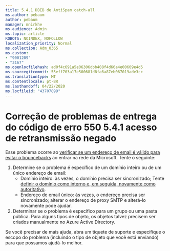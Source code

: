 ```yaml
---
title: 5.4.1 DBEB de AntiSpam catch-all
ms.author: pebaum
author: pebaum
manager: mnirkhe
ms.audience: Admin
ms.topic: article
ROBOTS: NOINDEX, NOFOLLOW
localization_priority: Normal
ms.collection: Adm_O365
ms.custom:
- "9001209"
- "3167"
ms.openlocfilehash: ad0f4c691a5e06306dbb408f4d66a4e00609e4d5
ms.sourcegitcommit: 55eff703a17e500681d8fa6a87eb067019ade3cc
ms.translationtype: MT
ms.contentlocale: pt-BR
ms.lasthandoff: 04/22/2020
ms.locfileid: "43707899"
---
```

# <a name="fix-delivery-issues-for-error-code-550-541-relay-access-denied"></a>Correção de problemas de entrega do código de erro 550 5.4.1 acesso de retransmissão negado

Esse problema ocorre ao [verificar se um endereço de email é válido para evitar o bouncebacks](https://docs.microsoft.com/exchange/mail-flow-best-practices/use-directory-based-edge-blocking) ao entrar na rede da Microsoft. Tente o seguinte:

1. Determine se o problema é específico de um domínio inteiro ou de um único endereço de email:
    - Domínio inteiro: às vezes, o domínio precisa ser sincronizado; Tente [definir o domínio como interno e, em seguida, novamente como autoritativo](https://docs.microsoft.com/exchange/mail-flow-best-practices/manage-accepted-domains/manage-accepted-domains).
    - Endereço de email único: às vezes, o endereço precisa ser sincronizado; alterar o endereço de proxy SMTP e alterá-lo novamente pode ajudar.
2. Determinar se o problema é específico para um grupo ou uma pasta pública. Para alguns tipos de objeto, os objetos talvez precisem ser criados manualmente no Azure Active Directory.

Se você precisar de mais ajuda, abra um tíquete de suporte e especifique o escopo do problema (incluindo o tipo de objeto que você está enviando) para que possamos ajudá-lo melhor.